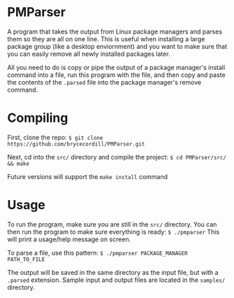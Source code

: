 # PMParser
A program that takes the output from Linux package managers and parses them so they are all on one line.  This is useful when installing a large package group (like a desktop enviornment) and you want to make sure that you can easily remove all newly installed packages later.

All you need to do is copy or pipe the output of a package manager's install command into a file, run this program with the file, and then copy and paste the contents of the ```.parsed``` file into the package manager's remove command.

# Compiling
First, clone the repo: 
```$ git clone https://github.com/brycecordill/PMParser.git```

Next, cd into the ```src/``` directory and compile the project:
```$ cd PMParser/src/ && make```

Future versions will support the ```make install``` command

# Usage
To run the program, make sure you are still in the ```src/``` directory.  You can then run the program to make sure everything is ready:
```$ ./pmparser```
This will print a usage/help message on screen.

To parse a file, use this pattern:
```$ ./pmparser PACKAGE_MANAGER PATH_TO_FILE```

The output will be saved in the same directory as the input file, but with a ```.parsed``` extension.  Sample input and output files are located in the ```samples/``` directory.